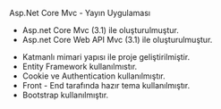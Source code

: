 Asp.Net Core Mvc - Yayın Uygulaması

* Asp.net Core Mvc (3.1) ile oluşturulmuştur.
* Asp.net Core Web API Mvc (3.1) ile oluşturulmuştur.

- Katmanlı mimari yapısı ile proje geliştirilmiştir.
- Entity Framework kullanılmıstır.
- Cookie ve Authentication kullanılmıştır.
- Front - End tarafında hazır tema kullanılmıştır.
- Bootstrap kullanılmıştır.
